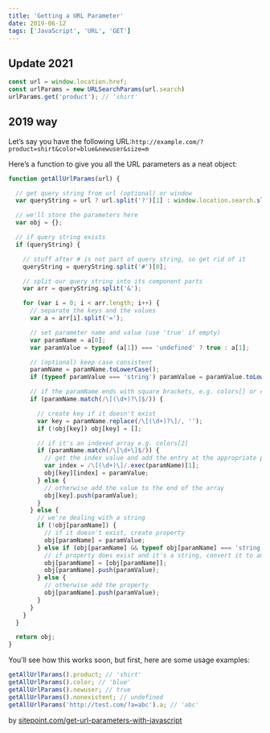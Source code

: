 ```yaml
---
title: 'Getting a URL Parameter'
date: 2019-06-12
tags: ['JavaScript', 'URL', 'GET']
---
```


## Update 2021

```JavaScript
const url = window.location.href;
const urlParams = new URLSearchParams(url.search)
urlParams.get('product'); // 'shirt'
```

## 2019 way

Let’s say you have the following URL:`http://example.com/?product=shirt&color=blue&newuser&size=m`

Here’s a function to give you all the URL parameters as a neat object:

```js
function getAllUrlParams(url) {

  // get query string from url (optional) or window
  var queryString = url ? url.split('?')[1] : window.location.search.slice(1);

  // we'll store the parameters here
  var obj = {};

  // if query string exists
  if (queryString) {

    // stuff after # is not part of query string, so get rid of it
    queryString = queryString.split('#')[0];

    // split our query string into its component parts
    var arr = queryString.split('&');

    for (var i = 0; i < arr.length; i++) {
      // separate the keys and the values
      var a = arr[i].split('=');

      // set parameter name and value (use 'true' if empty)
      var paramName = a[0];
      var paramValue = typeof (a[1]) === 'undefined' ? true : a[1];

      // (optional) keep case consistent
      paramName = paramName.toLowerCase();
      if (typeof paramValue === 'string') paramValue = paramValue.toLowerCase();

      // if the paramName ends with square brackets, e.g. colors[] or colors[2]
      if (paramName.match(/\[(\d+)?\]$/)) {

        // create key if it doesn't exist
        var key = paramName.replace(/\[(\d+)?\]/, '');
        if (!obj[key]) obj[key] = [];

        // if it's an indexed array e.g. colors[2]
        if (paramName.match(/\[\d+\]$/)) {
          // get the index value and add the entry at the appropriate position
          var index = /\[(\d+)\]/.exec(paramName)[1];
          obj[key][index] = paramValue;
        } else {
          // otherwise add the value to the end of the array
          obj[key].push(paramValue);
        }
      } else {
        // we're dealing with a string
        if (!obj[paramName]) {
          // if it doesn't exist, create property
          obj[paramName] = paramValue;
        } else if (obj[paramName] && typeof obj[paramName] === 'string'){
          // if property does exist and it's a string, convert it to an array
          obj[paramName] = [obj[paramName]];
          obj[paramName].push(paramValue);
        } else {
          // otherwise add the property
          obj[paramName].push(paramValue);
        }
      }
    }
  }

  return obj;
}
```

You’ll see how this works soon, but first, here are some usage examples:

```JavaScript
getAllUrlParams().product; // 'shirt'
getAllUrlParams().color; // 'blue'
getAllUrlParams().newuser; // true
getAllUrlParams().nonexistent; // undefined
getAllUrlParams('http://test.com/?a=abc').a; // 'abc'
```

by [sitepoint.com/get-url-parameters-with-javascript](https://www.sitepoint.com/get-url-parameters-with-javascript/)
